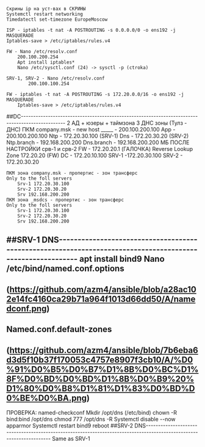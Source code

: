 	Скрины ip на уст-вах в СКРИНЫ
	Systemctl restart networking
	Timedatectl set-timezone EuropeMoscow
	
	ISP - iptables -t nat -A POSTROUTING -s 0.0.0.0/0 -o ens192 -j MASQUERADE
	Iptables-save > /etc/iptables/rules.v4
	
	FW - Nano /etc/resolv.conf
		200.100.200.254
		Apt install iptables*
		Nano /etc/sysctl.conf (24) -> sysctl -p (ctroka)
		
	SRV-1, SRV-2 - Nano /etc/resolv.conf
			200.100.100.254
			
	FW - iptables -t nat -A POSTROUTING -s 172.20.0.0/16 -o ens192 -j MASQUERADE
		Iptables-save > /etc/iptables/rules.v4
		
##DC------------------------------------------------------------------------------------------------
2 АД + юзеры + таймзона
3 ДНС зоны (Тулз - ДНС)
	ПКМ company.msk - new host 
		_____ - 200.100.200.100
		App - 200.100.200.100
		Ntp - 172.20.30.100 (SRV-1)
		Dns - 172.20.30.20 (SRV-2)
		Ntp.branch - 192.168.200.200
		Dns.branch - 192.168.200.200
		МБ ПОСЛЕ НАСТРОЙКИ срв-1 и срв-2
		FW - 172.20.20.1 (ГАЛОЧКА) 
		Reverse Lookup Zone
			172.20.20 (FW)
		DC - 172.20.10.100
		SRV-1 -172.20.30.100
		SRV-2 - 172.20.30.20
		
	ПКМ зона company.msk - пропертис - зон трансферс
	Only to the foll servers 
		Srv-1 172.20.30.100
		Srv-2 172.20.30.20
		Srv 192.168.200.200
	ПКМ зона _msdcs - пропертис - зон трансферс
	Only to the foll servers 
		Srv-1 172.20.30.100
		Srv-2 172.20.30.20
		Srv 192.168.200.200
##SRV-1 DNS-----------------------------------------------------------------------------------------------------------
apt install bind9
Nano /etc/bind/named.conf.options
---------
(https://github.com/azm4/ansible/blob/a28ac102e14fc4160ca29b71a964f1013d66dd50/A/namedconf.png)
---------
Named.conf.default-zones
---------
(https://github.com/azm4/ansible/blob/7b6eba6d3d5f10b37f170053c4757e8907f3cb10/A/%D0%91%D0%B5%D0%B7%D1%8B%D0%BC%D1%8F%D0%BD%D0%BD%D1%8B%D0%B9%20%D1%80%D0%B8%D1%81%D1%83%D0%BD%D0%BE%D0%BA.png)
---------
ПРОВЕРКА: named-checkconf
Mkdir /opt/dns
(/etc/bind) chown -R bind:bind /opt/dns
chmod 777 /opt/dns -R
Systemctl disable --now apparmor
Systemctl restart bind9
reboot
##SRV-2 DNS---------------------------------------------------------------------------------------------------------------------
Same as SRV-1
